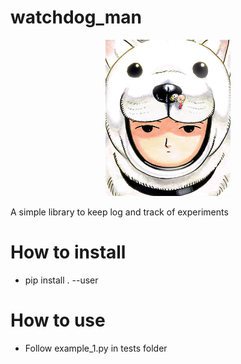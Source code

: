 # watchdog_man

<p style="text-align: center;"><img src="imgs/watchdog_man_colored.png" width="200" height="250"></p>

A simple library to keep log and track of experiments

# How to install

- pip install . --user

# How to use

- Follow example_1.py in tests folder